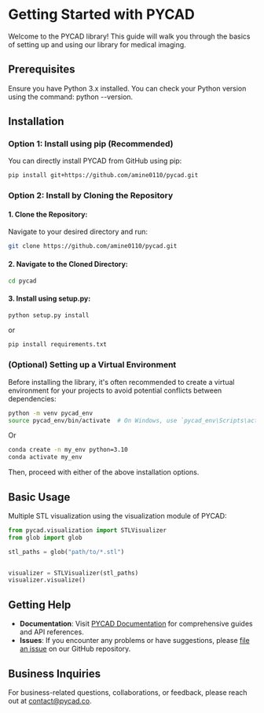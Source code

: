 # Getting Started with PYCAD

Welcome to the PYCAD library! This guide will walk you through the basics of setting up and using our library for medical imaging.

## Prerequisites

Ensure you have Python 3.x installed. You can check your Python version using the command: python --version.

## Installation

### Option 1: Install using pip (Recommended)
You can directly install PYCAD from GitHub using pip:

```bash
pip install git+https://github.com/amine0110/pycad.git
```

### Option 2: Install by Cloning the Repository
#### 1. Clone the Repository:

Navigate to your desired directory and run:

```bash
git clone https://github.com/amine0110/pycad.git
```

#### 2. Navigate to the Cloned Directory:

```bash
cd pycad
```

#### 3. Install using setup.py:

```bash
python setup.py install
```
or 
```bash
pip install requirements.txt
```

### (Optional) Setting up a Virtual Environment

Before installing the library, it's often recommended to create a virtual environment for your projects to avoid potential conflicts between dependencies:

```bash
python -m venv pycad_env
source pycad_env/bin/activate  # On Windows, use `pycad_env\Scripts\activate`
```
Or
```bash
conda create -n my_env python=3.10
conda activate my_env
```

Then, proceed with either of the above installation options.

## Basic Usage

Multiple STL visualization using the visualization module of PYCAD:

```Python
from pycad.visualization import STLVisualizer
from glob import glob

stl_paths = glob("path/to/*.stl")


visualizer = STLVisualizer(stl_paths)
visualizer.visualize()
```

## Getting Help
- **Documentation**: Visit [PYCAD Documentation](https://github.com/amine0110/pycad/tree/main/docs) for comprehensive guides and API references.
- **Issues**: If you encounter any problems or have suggestions, please [file an issue](https://github.com/amine0110/pycad/issues) on our GitHub repository.

## Business Inquiries
For business-related questions, collaborations, or feedback, please reach out at [contact@pycad.co](mailto:contact@pycad.co).